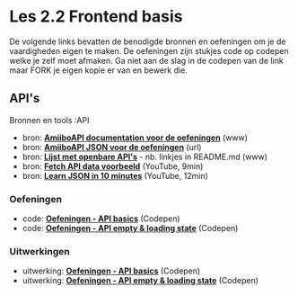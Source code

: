 # Les 2.2 Frontend basis

De volgende links bevatten de benodigde bronnen en oefeningen om je de vaardigheden eigen te maken.
De oefeningen zijn stukjes code op codepen welke je zelf moet afmaken. Ga niet aan de slag in de codepen van de link maar FORK je eigen kopie er van en bewerk die.


## API's

Bronnen en tools :API
- bron: **[AmiiboAPI documentation voor de oefeningen](https://www.amiiboapi.com/)** (www)
- bron: **[AmiiboAPI JSON voor de oefeningen](https://www.amiiboapi.com/api/amiibo/?gameseries=Super%20Mario)** (url)
- bron: **[Lijst met openbare API's](https://github.com/marcelscruz/public-apis)** - nb. linkjes in README.md (www)
- bron: **[Fetch API data voorbeeld](https://www.youtube.com/watch?v=7f2HNadULOs)** (YouTube, 9min)
- bron: **[Learn JSON in 10 minutes](https://www.youtube.com/watch?v=iiADhChRriM)** (YouTube, 12min)

### Oefeningen

- code: [**Oefeningen - API basics**](https://codepen.io/shooft/pen/vYzROqZ) (Codepen)
- code: [**Oefeningen - API empty & loading state**](https://codepen.io/shooft/pen/mdGxJZB) (Codepen)


### Uitwerkingen

- uitwerking: **[Oefeningen - API basics](https://codepen.io/shooft/pen/OJovVev)** (Codepen)
- uitwerking: [**Oefeningen - API empty & loading state**](https://codepen.io/shooft/pen/BaOrNgx) (Codepen)

